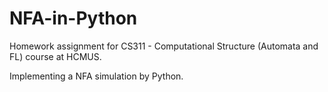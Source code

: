 # NFA-in-Python
Homework assignment for CS311 - Computational Structure (Automata and FL) course at HCMUS.

Implementing a NFA simulation by Python.
